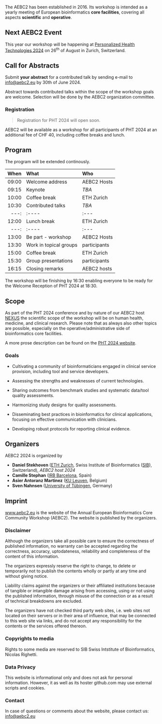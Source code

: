 The AEBC2 has been established in 2016. Its workshop is intended as a yearly meeting of European bioinformatics **core facilities**, covering all aspects **scientific** and **operative**.

## Next AEBC2 Event

This year our workshop will be happening at [Personalized Health Technologies 2024](https://personalizedhealth.ch) on 26<sup>th</sup> of August in Zurich, Switzerland.

## Call for Abstracts

Submit **your abstract** for a contributed talk by sending e-mail to <info@aebc2.eu> by 30th of June 2024. 

Abstract towards contributed talks within the scope of the workshop goals are welcome. Selection will be done by the AEBC2 organization committee.  

### Registration 

> Registration for PHT 2024 will open soon.

AEBC2 will be available as a workshop for all participants of PHT 2024 at an additional fee of CHF 40, including coffee breaks and lunch.

## Program 

The program will be extended continously.

| When   | What                   | Who           |
| ---:   |    :----               | :---          |
| 09:00  | Welcome address        | AEBC2 Hosts   |
| 09:15  | Keynote                | *TBA*         |
| 10:00  | Coffee break           | ETH Zurich    |
| 10:30  | Contributed talks      | *TBA*         |
| ---:   |    :----               | :---          |
| 12:00  | Lunch break            | ETH Zurich    |
| ---:   |    :----               | :---          |
| 13:00  | Be part - workshop     | AEBC2 Hosts   |
| 13:30  | Work in topical groups | participants  |
| 15:00  | Coffee break           | ETH Zurich    |
| 15:30  | Group presentations    | participants  |
| 16:15  | Closing remarks        | AEBC2 hosts   |

The workshop will be finishing by 16:30 enabling everyone to be ready for the Welcome Reception of PHT 2024 at 18:30.

## Scope

As part of the PHT 2024 conference and by nature of our AEBC2 host [NEXUS](https://www.nexus.ethz.ch) the scientific scope of the workshop will be on human health, medicine, and clinical research. Please note that as always also other topics are possible, especially on the operative/administrative side of bioinformatics core facilities.

A more prose description can be found on the [PHT 2024 website](https://www.personalizedhealth.ch/info/AEBC2).

### Goals

- Cultivating a community of bioinformaticians engaged in clinical service provision, including tool and service developers.

- Assessing the strengths and weaknesses of current technologies.

- Sharing outcomes from benchmark studies and systematic data/tool quality assessments.

- Harmonizing study designs for quality assessments.

- Disseminating best practices in bioinformatics for clinical applications, focusing on effective communication with clinicians.

- Developing robust protocols for reporting clinical evidence.

## Organizers

AEBC2 2024 is organized by

- **Daniel Stekhoven** ([ETH Zurich](https://ethz.ch/), Swiss Institute of Bioinformatics ([SIB](https://www.sib.swiss/)), Switzerland), *AEBC2 host 2024*
- **Camille Stephan** ([IRB Barcelona](https://www.irbbarcelona.org/en), Spain)
- **Asier Antoranz Martinez** ([KU Leuven](https://www.kuleuven.be/english/kuleuven/), Belgium)
- **Sven Nahnsen** ([University of Tübingen](https://uni-tuebingen.de/), Germany)

## Imprint

www.aebc2.eu is the website of the Annual European Bioinformatics Core Community Workshop (AEBC2). The website is published by the organizers.

### Disclaimer

Although the organizers take all possible care to ensure the correctness of published information, no warranty can be accepted regarding the correctness, accuracy, uptodateness, reliability and completeness of the content of this information.

The organizers expressly reserve the right to change, to delete or temporarily not to publish the contents wholly or partly at any time and without giving notice.

Liability claims against the organizers or their affiliated institutions because of tangible or intangible damage arising from accessing, using or not using the published information, through misuse of the connection or as a result of technical breakdowns are excluded.

The organizers have not checked third party web sites, i.e. web sites not located on their servers or in their area of influence, that may be connected to this web site via links, and do not accept any responsibility for the contents or the services offered thereon.

### Copyrights to media

Rights to some media are reserved to SIB Swiss Intstitute of Bioinformatics, Nicolas Righetti.

### Data Privacy

This website is informational only and does not ask for personal information. However, it as well as its hoster github.com may use external scripts and cookies.

### Contact

In case of questions or comments about the website, please contact us: <info@aebc2.eu>
